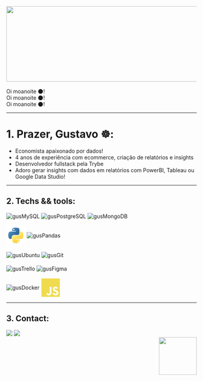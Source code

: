   <div style="display: inline_block" align="center"><img src="https://media.giphy.com/media/IdMG2hVBohOuAggLX4/giphy.gif" height="200" width="700"/>
  </div>


Oi moanoite 🌑!
</br>
Oi moanoite 🌑!
</br>
Oi moanoite 🌑!

<hr>

# 1. Prazer, Gustavo ☸️:
* Economista apaixonado por dados!
* 4 anos de experiência com ecommerce, criação de relatórios e insights
* Desenvolvedor fullstack pela Trybe
* Adoro gerar insights com dados em relatórios com PowerBI, Tableau ou Google Data Studio!

<hr>

## 2. Techs && tools:

<div style="display: inline_block">
  <img src="https://cdn.jsdelivr.net/gh/devicons/devicon/icons/mysql/mysql-original-wordmark.svg" align="center" alt="gusMySQL" height="50" width="50"/>
  <img src="https://cdn.jsdelivr.net/gh/devicons/devicon/icons/postgresql/postgresql-original-wordmark.svg" align="center" alt="gusPostgreSQL" height="50"       width="50"/>
  <img src="https://cdn.jsdelivr.net/gh/devicons/devicon/icons/mongodb/mongodb-original-wordmark.svg" align="center" alt="gusMongoDB" height="50" width="50" />
  </br>
  </br>
  <img src="https://raw.githubusercontent.com/devicons/devicon/master/icons/python/python-original.svg" align="center" alt="gusPython" height="50" width="50"/>
  <img src="https://cdn.jsdelivr.net/gh/devicons/devicon/icons/pandas/pandas-original-wordmark.svg" align="center" alt="gusPandas" height="50"       width="50"/>
  </br>
  </br>
  <img src="https://cdn.jsdelivr.net/gh/devicons/devicon/icons/ubuntu/ubuntu-plain-wordmark.svg" align="center" alt="gusUbuntu" height="50" width="50"/>
  <img src="https://cdn.jsdelivr.net/gh/devicons/devicon/icons/git/git-plain-wordmark.svg" align="center" alt="gusGit" height="50" width="50"/>
  </br>
  </br>
  <img src="https://cdn.jsdelivr.net/gh/devicons/devicon/icons/trello/trello-plain-wordmark.svg" align="center" alt="gusTrello" height="50" width="50"/>
  <img src="https://cdn.jsdelivr.net/gh/devicons/devicon/icons/figma/figma-original.svg" align="center" alt="gusFigma" height="50" width="50"/>
  </br>
  </br>
  <img src="https://cdn.jsdelivr.net/gh/devicons/devicon/icons/docker/docker-original.svg"  align="center" alt="gusDocker" height="50" width="50"/>
  <img src="https://raw.githubusercontent.com/devicons/devicon/master/icons/javascript/javascript-plain.svg" align="center" alt="gusJS" height="50"       width="50"/>
  </div>
  
  <hr>
  
  ## 3. Contact:
  <div style="display: inline_block" align="left">
  <a href = "mailto:gfarossin@gmail.com"><img src="https://img.shields.io/badge/-Gmail-%23333?style=for-the-badge&logo=gmail&logoColor=red" target="_blank"></a>
  <a href="https://www.linkedin.com/in/gustavo-rossin" target="_blank"><img src="https://img.shields.io/badge/-LinkedIn-%230077B5?style=for-the-badge&logo=linkedin&logoColor=white" target="_blank"></a>
  </div>
    <div style="display: inline_block" align="right"><img src="https://media.giphy.com/media/vqxviVfqGAa14SgeiC/giphy.gif" height="100" width="100"/>
  </div>

